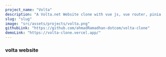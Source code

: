 ```yaml
---
project_name: "Volta"
description: "A Volta.net Website clone with vue js, vue router, pinia and tailwindcss"
slug: "slug"
image: "src/assets/projects/volta.png"
githubLink: "https://github.com/ahmadRamadhan-dotcom/volta-clone"
demoLink: "https://volta-clone.vercel.app/"
---
```


### volta website
